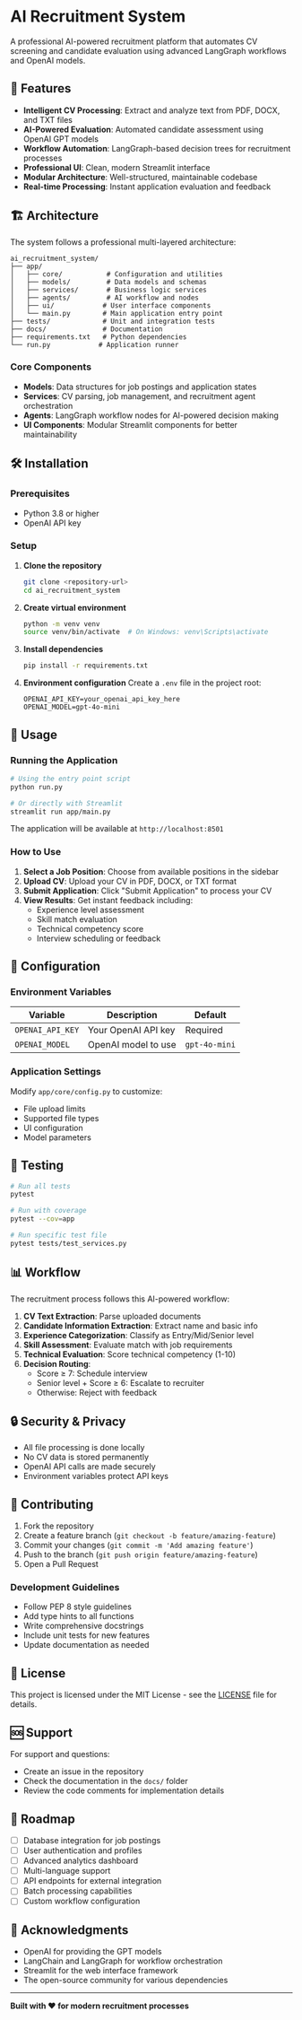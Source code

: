 # AI Recruitment System

A professional AI-powered recruitment platform that automates CV screening and candidate evaluation using advanced LangGraph workflows and OpenAI models.

## 🚀 Features

- **Intelligent CV Processing**: Extract and analyze text from PDF, DOCX, and TXT files
- **AI-Powered Evaluation**: Automated candidate assessment using OpenAI GPT models
- **Workflow Automation**: LangGraph-based decision trees for recruitment processes
- **Professional UI**: Clean, modern Streamlit interface
- **Modular Architecture**: Well-structured, maintainable codebase
- **Real-time Processing**: Instant application evaluation and feedback

## 🏗️ Architecture

The system follows a professional multi-layered architecture:

```
ai_recruitment_system/
├── app/
│   ├── core/           # Configuration and utilities
│   ├── models/         # Data models and schemas
│   ├── services/       # Business logic services
│   ├── agents/         # AI workflow and nodes
│   ├── ui/            # User interface components
│   └── main.py        # Main application entry point
├── tests/             # Unit and integration tests
├── docs/              # Documentation
├── requirements.txt   # Python dependencies
└── run.py            # Application runner
```

### Core Components

- **Models**: Data structures for job postings and application states
- **Services**: CV parsing, job management, and recruitment agent orchestration
- **Agents**: LangGraph workflow nodes for AI-powered decision making
- **UI Components**: Modular Streamlit components for better maintainability

## 🛠️ Installation

### Prerequisites

- Python 3.8 or higher
- OpenAI API key

### Setup

1. **Clone the repository**
   ```bash
   git clone <repository-url>
   cd ai_recruitment_system
   ```

2. **Create virtual environment**
   ```bash
   python -m venv venv
   source venv/bin/activate  # On Windows: venv\Scripts\activate
   ```

3. **Install dependencies**
   ```bash
   pip install -r requirements.txt
   ```

4. **Environment configuration**
   Create a `.env` file in the project root:
   ```env
   OPENAI_API_KEY=your_openai_api_key_here
   OPENAI_MODEL=gpt-4o-mini
   ```

## 🚀 Usage

### Running the Application

```bash
# Using the entry point script
python run.py

# Or directly with Streamlit
streamlit run app/main.py
```

The application will be available at `http://localhost:8501`

### How to Use

1. **Select a Job Position**: Choose from available positions in the sidebar
2. **Upload CV**: Upload your CV in PDF, DOCX, or TXT format
3. **Submit Application**: Click "Submit Application" to process your CV
4. **View Results**: Get instant feedback including:
   - Experience level assessment
   - Skill match evaluation
   - Technical competency score
   - Interview scheduling or feedback

## 🔧 Configuration

### Environment Variables

| Variable | Description | Default |
|----------|-------------|---------|
| `OPENAI_API_KEY` | Your OpenAI API key | Required |
| `OPENAI_MODEL` | OpenAI model to use | `gpt-4o-mini` |

### Application Settings

Modify `app/core/config.py` to customize:
- File upload limits
- Supported file types
- UI configuration
- Model parameters

## 🧪 Testing

```bash
# Run all tests
pytest

# Run with coverage
pytest --cov=app

# Run specific test file
pytest tests/test_services.py
```

## 📊 Workflow

The recruitment process follows this AI-powered workflow:

1. **CV Text Extraction**: Parse uploaded documents
2. **Candidate Information Extraction**: Extract name and basic info
3. **Experience Categorization**: Classify as Entry/Mid/Senior level
4. **Skill Assessment**: Evaluate match with job requirements
5. **Technical Evaluation**: Score technical competency (1-10)
6. **Decision Routing**: 
   - Score ≥ 7: Schedule interview
   - Senior level + Score ≥ 6: Escalate to recruiter
   - Otherwise: Reject with feedback

## 🔒 Security & Privacy

- All file processing is done locally
- No CV data is stored permanently
- OpenAI API calls are made securely
- Environment variables protect API keys

## 🤝 Contributing

1. Fork the repository
2. Create a feature branch (`git checkout -b feature/amazing-feature`)
3. Commit your changes (`git commit -m 'Add amazing feature'`)
4. Push to the branch (`git push origin feature/amazing-feature`)
5. Open a Pull Request

### Development Guidelines

- Follow PEP 8 style guidelines
- Add type hints to all functions
- Write comprehensive docstrings
- Include unit tests for new features
- Update documentation as needed

## 📝 License

This project is licensed under the MIT License - see the [LICENSE](LICENSE) file for details.

## 🆘 Support

For support and questions:
- Create an issue in the repository
- Check the documentation in the `docs/` folder
- Review the code comments for implementation details

## 🔮 Roadmap

- [ ] Database integration for job postings
- [ ] User authentication and profiles
- [ ] Advanced analytics dashboard
- [ ] Multi-language support
- [ ] API endpoints for external integration
- [ ] Batch processing capabilities
- [ ] Custom workflow configuration

## 🙏 Acknowledgments

- OpenAI for providing the GPT models
- LangChain and LangGraph for workflow orchestration
- Streamlit for the web interface framework
- The open-source community for various dependencies

---

**Built with ❤️ for modern recruitment processes**
